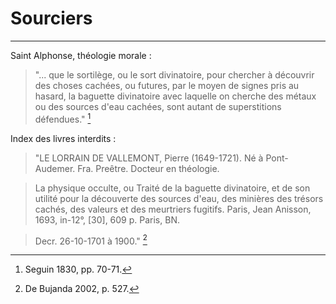 # Sourciers

***

Saint Alphonse, théologie morale : 

> "... que le sortilège, ou le sort divinatoire, pour chercher à découvrir des choses cachées, ou futures, par le moyen de signes pris au hasard, la baguette divinatoire avec laquelle on cherche des métaux ou des sources d'eau cachées, sont autant de superstitions défendues." [^1]

[^1]: Seguin 1830, pp. 70-71.

Index des livres interdits :

> "LE LORRAIN DE VALLEMONT, Pierre (1649-1721). Né à Pont-Audemer. Fra. Preêtre. Docteur en théologie.

> La physique occulte, ou Traité de la baguette divinatoire, et de son utilité pour la découverte des sources d'eau, des minières des trésors cachés, des valeurs et des meurtriers fugitifs.
> Paris, Jean Anisson, 1693, in-12°, [30], 609 p. Paris, BN.

> Decr. 26-10-1701 à 1900." [^2]

[^2]: De Bujanda 2002, p. 527.
